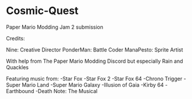# Cosmic-Quest
 Paper Mario Modding Jam 2 submission

Credits:

Nine: Creative Director
PonderMan: Battle Coder
ManaPesto: Sprite Artist

With help from
The Paper Mario Modding Discord
but especially
Rain and Quackles

Featuring music from:
-Star Fox
-Star Fox 2
-Star Fox 64
-Chrono Trigger
-Super Mario Land
-Super Mario Galaxy
-Illusion of Gaia
-Kirby 64
-Earthbound
-Death Note: The Musical
